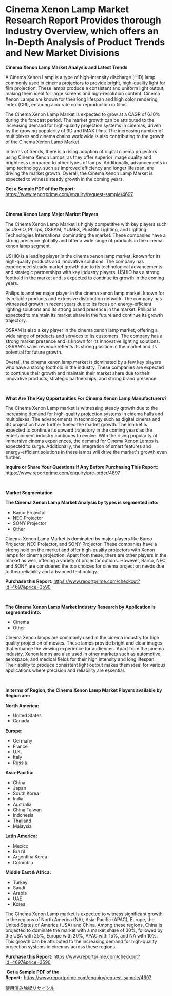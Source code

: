 <p><h1>Cinema Xenon Lamp Market Research Report Provides thorough Industry Overview, which offers an In-Depth Analysis of Product Trends and New Market Divisions</h1></p><p><strong>Cinema Xenon Lamp Market Analysis and Latest Trends</strong></p>
<p><p>A Cinema Xenon Lamp is a type of high-intensity discharge (HID) lamp commonly used in cinema projectors to provide bright, high-quality light for film projection. These lamps produce a consistent and uniform light output, making them ideal for large screens and high-resolution content. Cinema Xenon Lamps are known for their long lifespan and high color rendering index (CRI), ensuring accurate color reproduction in films.</p><p>The Cinema Xenon Lamp Market is expected to grow at a CAGR of 6.10% during the forecast period. The market growth can be attributed to the increasing demand for high-quality projection systems in cinemas, driven by the growing popularity of 3D and IMAX films. The increasing number of multiplexes and cinema chains worldwide is also contributing to the growth of the Cinema Xenon Lamp Market.</p><p>In terms of trends, there is a rising adoption of digital cinema projectors using Cinema Xenon Lamps, as they offer superior image quality and brightness compared to other types of lamps. Additionally, advancements in lamp technology, such as improved efficiency and longer lifespan, are driving the market growth. Overall, the Cinema Xenon Lamp Market is expected to witness steady growth in the coming years.</p></p>
<p><strong>Get a Sample PDF of the Report:&nbsp;</strong> <a href="https://www.reportprime.com/enquiry/request-sample/4697">https://www.reportprime.com/enquiry/request-sample/4697</a></p>
<p>&nbsp;</p>
<p><strong>Cinema Xenon Lamp Major Market Players</strong></p>
<p><p>The Cinema Xenon Lamp Market is highly competitive with key players such as USHIO, Philips, OSRAM, YUMEX, PlusRite Lighting, and Lighting Technologies International dominating the market. These companies have a strong presence globally and offer a wide range of products in the cinema xenon lamp segment.</p><p>USHIO is a leading player in the cinema xenon lamp market, known for its high-quality products and innovative solutions. The company has experienced steady market growth due to its technological advancements and strategic partnerships with key industry players. USHIO has a strong foothold in the market and is expected to continue its growth in the coming years.</p><p>Philips is another major player in the cinema xenon lamp market, known for its reliable products and extensive distribution network. The company has witnessed growth in recent years due to its focus on energy-efficient lighting solutions and its strong brand presence in the market. Philips is expected to maintain its market share in the future and continue its growth trajectory.</p><p>OSRAM is also a key player in the cinema xenon lamp market, offering a wide range of products and services to its customers. The company has a strong market presence and is known for its innovative lighting solutions. OSRAM's sales revenue reflects its strong position in the market and its potential for future growth.</p><p>Overall, the cinema xenon lamp market is dominated by a few key players who have a strong foothold in the industry. These companies are expected to continue their growth and maintain their market share due to their innovative products, strategic partnerships, and strong brand presence.</p></p>
<p>&nbsp;</p>
<p><strong>What Are The Key Opportunities For Cinema Xenon Lamp Manufacturers?</strong></p>
<p><p>The Cinema Xenon Lamp market is witnessing steady growth due to the increasing demand for high-quality projection systems in cinema halls and multiplexes. The advancements in technology such as digital cinema and 3D projection have further fueled the market growth. The market is expected to continue its upward trajectory in the coming years as the entertainment industry continues to evolve. With the rising popularity of immersive cinema experiences, the demand for Cinema Xenon Lamps is expected to surge. Additionally, the integration of smart features and energy-efficient solutions in these lamps will drive the market's growth even further.</p></p>
<p><strong>Inquire or Share Your Questions If Any Before Purchasing This Report:</strong> <a href="https://www.reportprime.com/enquiry/pre-order/4697">https://www.reportprime.com/enquiry/pre-order/4697</a></p>
<p>&nbsp;</p>
<p><strong>Market Segmentation</strong></p>
<p><strong>The Cinema Xenon Lamp Market Analysis by types is segmented into:</strong></p>
<p><ul><li>Barco Projector</li><li>NEC Projector</li><li>SONY Projector</li><li>Other</li></ul></p>
<p><p>Cinema Xenon Lamp Market is dominated by major players like Barco Projector, NEC Projector, and SONY Projector. These companies have a strong hold on the market and offer high-quality projectors with Xenon lamps for cinema projection. Apart from these, there are other players in the market as well, offering a variety of projector options. However, Barco, NEC, and SONY are considered the top choices for cinema projection needs due to their reliability and advanced technology.</p></p>
<p><strong>Purchase this Report:&nbsp;</strong><a href="https://www.reportprime.com/checkout?id=4697&price=3590">https://www.reportprime.com/checkout?id=4697&price=3590</a></p>
<p>&nbsp;</p>
<p><strong>The Cinema Xenon Lamp Market Industry Research by Application is segmented into:</strong></p>
<p><ul><li>Cinema</li><li>Other</li></ul></p>
<p><p>Cinema Xenon lamps are commonly used in the cinema industry for high quality projection of movies. These lamps provide bright and clear images that enhance the viewing experience for audiences. Apart from the cinema industry, Xenon lamps are also used in other markets such as automotive, aerospace, and medical fields for their high intensity and long lifespan. Their ability to produce consistent light output makes them ideal for various applications where precision and reliability are essential.</p></p>
<p>&nbsp;</p>
<p><strong>In terms of Region, the Cinema Xenon Lamp Market Players available by Region are:</strong></p>
<p>
    <p> <strong> North America: </strong>
        <ul>
            <li>United States</li>
            <li>Canada</li>
        </ul>
        </p> 
    <p> <strong> Europe: </strong>
        <ul>
            <li>Germany</li>
            <li>France</li>
            <li>U.K.</li>
            <li>Italy</li>
            <li>Russia</li>
        </ul>
        </p> 
    <p> <strong> Asia-Pacific: </strong>
        <ul>
            <li>China</li>
            <li>Japan</li>
            <li>South Korea</li>
            <li>India</li>
            <li>Australia</li>
            <li>China Taiwan</li>
            <li>Indonesia</li>
            <li>Thailand</li>
            <li>Malaysia</li>
        </ul>
        </p> 
    <p> <strong> Latin America: </strong>
        <ul>
            <li>Mexico</li>
            <li>Brazil</li>
            <li>Argentina Korea</li>
            <li>Colombia</li>
        </ul>
        </p> 
    <p> <strong> Middle East & Africa: </strong>
        <ul>
            <li>Turkey</li>
            <li>Saudi</li>
            <li>Arabia</li>
            <li>UAE</li>
            <li>Korea</li>
        </ul>
    </p>
    </p>
<p><p>The Cinema Xenon Lamp market is expected to witness significant growth in the regions of North America (NA), Asia-Pacific (APAC), Europe, the United States of America (USA) and China. Among these regions, China is projected to dominate the market with a market share of 30%, followed by the USA with 25%, Europe with 20%, APAC with 15%, and NA with 10%. This growth can be attributed to the increasing demand for high-quality projection systems in cinemas across these regions.</p></p>
<p><strong>Purchase this Report: </strong><a href="https://www.reportprime.com/checkout?id=4697&price=3590">https://www.reportprime.com/checkout?id=4697&price=3590</a></p>
<p>&nbsp;<strong>Get a Sample PDF of the Report:&nbsp;&nbsp;</strong><a href="https://www.reportprime.com/enquiry/request-sample/4697">https://www.reportprime.com/enquiry/request-sample/4697</a></p>
<p><strong></strong></p>
<p><p><a href="https://github.com/lily-u-genius/Market-Research-Report-List-1/blob/main/436849415343.md">使用済み触媒リサイクル</a></p></p>